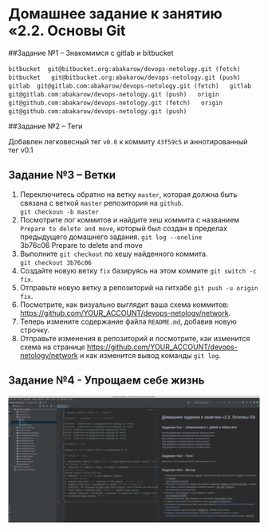 
# Домашнее задание к занятию «2.2. Основы Git  

##Задание №1 – Знакомимся с gitlab и bitbucket  

`bitbucket	git@bitbucket.org:abakarow/devops-netology.git (fetch)  
bitbucket	git@bitbucket.org:abakarow/devops-netology.git (push)  
gitlab	git@gitlab.com:abakarow/devops-netology.git (fetch)  
gitlab	git@gitlab.com:abakarow/devops-netology.git (push)  
origin	git@github.com:abakarow/devops-netology.git (fetch)  
origin	git@github.com:abakarow/devops-netology.git (push)`

##Задание №2 – Теги 

Добавлен легковесный тег `v0.0` к коммиту `43f59c5` и аннотированный тег v0.1

## Задание №3 – Ветки 

1. Переключитесь обратно на ветку `master`, которая должна быть связана с веткой `master` репозитория на `github`.  
`git checkoun -b master`  
2. Посмотрите лог коммитов и найдите хеш коммита с названием `Prepare to delete and move`, который был создан в пределах предыдущего домашнего задания.
`git log --oneline`  
3b76c06 Prepare to delete and move  
3. Выполните `git checkout` по хешу найденного коммита.  
`git checkout 3b76c06`  
4. Создайте новую ветку `fix` базируясь на этом коммите `git switch -c fix`.  
5. Отправьте новую ветку в репозиторий на гитхабе `git push -u origin fix`.  
6. Посмотрите, как визуально выглядит ваша схема коммитов: https://github.com/YOUR_ACCOUNT/devops-netology/network.  
7. Теперь измените содержание файла `README.md`, добавив новую строчку.  
8. Отправьте изменения в репозиторий и посмотрите, как изменится схема на странице https://github.com/YOUR_ACCOUNT/devops-netology/network 
и как изменится вывод команды `git log`.

## Задание №4 - Упрощаем себе жизнь 
![img.png](img.png)
